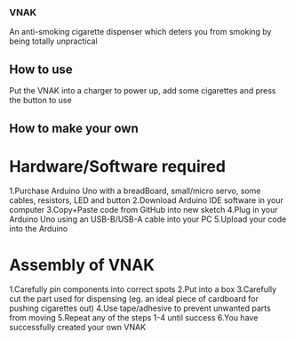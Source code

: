 ### VNAK
An anti-smoking cigarette dispenser which deters you from smoking by being totally unpractical 
## How to use
Put the VNAK into a charger to power up, add some cigarettes and press the button to use
## How to make your own
# Hardware/Software required
1.Purchase Arduino Uno with a breadBoard, small/micro servo, some cables, resistors, LED and button
2.Download Arduino IDE software in your computer
3.Copy+Paste code from GitHub into new sketch
4.Plug in your Arduino Uno using an USB-B/USB-A cable into your PC
5.Upload your code into the Arduino
# Assembly of VNAK
1.Carefully pin components into correct spots
2.Put into a box
3.Carefully cut the part used for dispensing (eg. an ideal piece of cardboard for pushing cigarettes out)
4.Use tape/adhesive to prevent unwanted parts from moving
5.Repeat any of the steps 1-4 until success
6.You have successfully created your own VNAK

